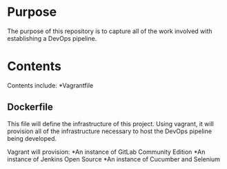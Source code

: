# Purpose

The purpose of this repository is to capture all of the work involved with establishing a DevOps pipeline.

# Contents

Contents include:
  *Vagrantfile

## Dockerfile

This file will define the infrastructure of this project. Using vagrant, it will provision all of the infrastructure necessary to host the DevOps pipeline being developed.

Vagrant will provision:
  *An instance of GitLab Community Edition
  *An instance of Jenkins Open Source
  *An instance of Cucumber and Selenium